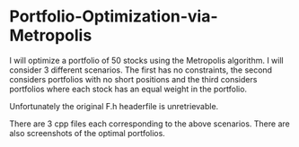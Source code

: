# Portfolio-Optimization-via-Metropolis

I will optimize a portfolio of 50 stocks using the Metropolis algorithm. I will consider 3 different scenarios. The first has no constraints, the second considers portfolios with no short positions and the third considers portfolios where each stock has an equal weight in the portfolio.

Unfortunately the original F.h headerfile is unretrievable.

There are 3 cpp files each corresponding to the above scenarios.
There are also screenshots of the optimal portfolios.
